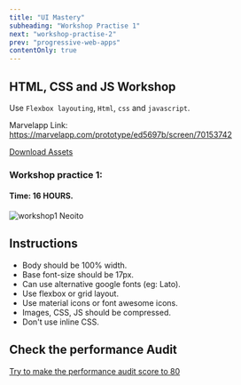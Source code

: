 ```yaml
---
title: "UI Mastery"
subheading: "Workshop Practise 1"
next: "workshop-practise-2"
prev: "progressive-web-apps"
contentOnly: true
---
```


## HTML, CSS and JS Workshop

Use `Flexbox layouting`, `Html`, `css` and `javascript`.

Marvelapp Link: https://marvelapp.com/prototype/ed5697b/screen/70153742

[Download Assets](https://drive.google.com/file/d/14zZTVbpMreyMQb-pDIbXxuLp-q3PplwF/view?usp=sharing)

### Workshop practice 1:

#### Time: 16 HOURS.

![workshop1 Neoito](/workshop1.jpg)

## Instructions

- Body should be 100% width.
- Base font-size should be 17px.
- Can use alternative google fonts (eg: Lato).
- Use flexbox or grid layout.
- Use material icons or font awesome icons.
- Images, CSS, JS should be compressed.
- Don't use inline CSS.

## Check the performance Audit

[Try to make the performance audit score to 80](https://developers.google.com/web/tools/lighthouse/)
